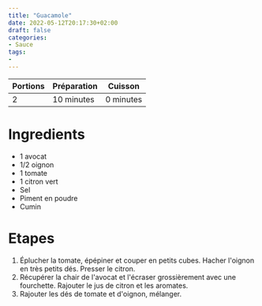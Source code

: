 ```yaml
---
title: "Guacamole"
date: 2022-05-12T20:17:30+02:00
draft: false
categories:
- Sauce
tags:
-
---
```


| Portions | Préparation | Cuisson    |
|----------|-------------|------------|
| 2        | 10 minutes  | 0 minutes  |

# Ingredients

- 1 avocat
- 1/2 oignon
- 1 tomate
- 1 citron vert
- Sel
- Piment en poudre
- Cumin

# Etapes

1) Éplucher la tomate, épépiner et couper en petits cubes. Hacher l'oignon en très petits dés. Presser le citron.
2) Récupérer la chair de l'avocat et l'écraser grossièrement avec une fourchette. Rajouter le jus de citron et les aromates.
3) Rajouter les dés de tomate et d'oignon, mélanger.
